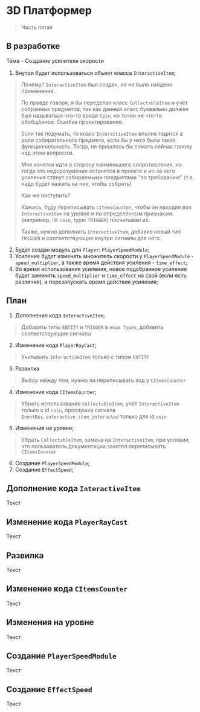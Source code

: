 # 3D Платформер

> Часть пятая

## В разработке

Тема ⎯ Создание усилителя скорости

1. Внутри будет использоваться объект класса `InteractiveItem`;

> Почему? `InteractiveItem` был создан, но не было найдено применение.
>
> По правде говоря, я бы переделал класс `CollectableItem` и учёт собранных предметов, так как данный класс буквально должен был называться что-то вроде `Coin`, но точно не что-то обобщённое. Ошибка проектирования.
>
> Если так подумать, то класс `InteractiveItem` вполне годится в роли собирательного предмета, если бы у него была такая функциональность. Тогда, не пришлось бы ломать сейчас голову над этим вопросом.
>
> Мне хочется идти в сторону наименьшего сопротивления, но тогда это недоразумение останется в проекте и из-за него усиления станут собираемыми предметами "по требованию" (т.е. надо будет нажать на них, чтобы собрать)
>
> Как же поступить?
>
> Кажись, буду переписывать `CItemsCounter`, чтобы он находил все `InteractiveItem` на уровне и по определённым признакам (например, id: `coin`, type: `TRIGGER`) посчитывал их.
>
> Также, нужно дополнить `InteractiveItem`, добавив новый тип `TRIGGER` и соответствующие внутри сигналы для него.

2. Будет создан модуль для `Player`: `PlayerSpeedModule`;
3. Усиление будет изменять множитель скорости у `PlayerSpeedModule` - `speed_multiplier`, а также время действия усиления - `time_effect`;
4. Во время использования усиления, новое подобранное усиление будет заменять `speed_multiplier` и `time_effect` на свой (если есть различия), и перезапускать время действия усиления;

## План

1. Дополнение кода `InteractiveItem`;
> Добавить типы `ENTITY` и `TRIGGER` в `enum Types`, добавить соответствующие сигналы
2. Изменение кода `PlayerRayCast`;
> Учитывать `InteractiveItem` только с типом `ENTITY`
3. Развилка
> Выбор между тем, нужно ли переписывать код у `CItemsCounter`
4. Изменение кода `CItemsCounter`;
> Убрать использование `CollectableItem`, учёт `InteractiveItem` только с id `coin`, прослушка сигнала `EventBus.interactive_item_interacted` только для id `coin`
5. Изменения на уровне;
> Убрать `CollectableItem`, замена на `InteractiveItem`, при условии, что пользователь документации захотел переписывать `CItemsCounter`
6. Создание `PlayerSpeedModule`;
7. Создание `EffectSpeed`;

## Дополнение кода `InteractiveItem`

Текст

## Изменение кода `PlayerRayCast`

Текст

## Развилка

Текст

## Изменение кода `CItemsCounter`

Текст

## Изменения на уровне

Текст

## Создание `PlayerSpeedModule`

Текст

## Создание `EffectSpeed`

Текст